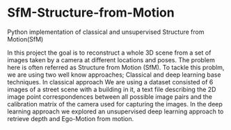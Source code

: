 # SfM-Structure-from-Motion
Python implementation of classical and unsupervised Structure from Motion(SfM)


In this project the goal is to reconstruct a whole 3D scene
from a set of images taken by a camera at different locations
and poses. The problem here is often referred as Structure from
Motion (SfM). To tackle this problm, we are using two well
know approaches; Classical and deep learning base techniques.
In classical approach We are using a dataset consisted of
6 images of a street scene with a building in it, a text
file describing the 2D image point correspondences between
all possible image pairs and the calibration matrix of the
camera used for capturing the images. In the deep learning
approach we explored an unsupervised deep learning approach
to retrieve depth and Ego-Motion from motion. 
